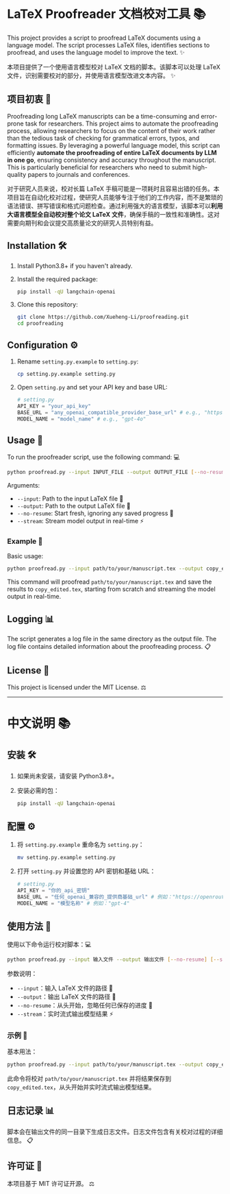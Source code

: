 # LaTeX Proofreader  文档校对工具 📚

This project provides a script to proofread LaTeX documents using a language model. The script processes LaTeX files, identifies sections to proofread, and uses the language model to improve the text. ✨


本项目提供了一个使用语言模型校对 LaTeX 文档的脚本。该脚本可以处理 LaTeX 文件，识别需要校对的部分，并使用语言模型改进文本内容。 ✨

## 项目初衷 🎯

Proofreading long LaTeX manuscripts can be a time-consuming and error-prone task for researchers. This project aims to automate the proofreading process, allowing researchers to focus on the content of their work rather than the tedious task of checking for grammatical errors, typos, and formatting issues. By leveraging a powerful language model, this script can efficiently **automate the proofreading of entire LaTeX documents by LLM in one go**, ensuring consistency and accuracy throughout the manuscript. This is particularly beneficial for researchers who need to submit high-quality papers to journals and conferences.

对于研究人员来说，校对长篇 LaTeX 手稿可能是一项耗时且容易出错的任务。本项目旨在自动化校对过程，使研究人员能够专注于他们的工作内容，而不是繁琐的语法错误、拼写错误和格式问题检查。通过利用强大的语言模型，该脚本可以**利用大语言模型全自动校对整个论文 LaTeX 文件**，确保手稿的一致性和准确性。这对需要向期刊和会议提交高质量论文的研究人员特别有益。

## Installation 🛠️

1. Install Python3.8+ if you haven't already.

2. Install the required package:
    ```sh
    pip install -qU langchain-openai
    ```
3. Clone this repository:
    ```sh
    git clone https://github.com/Xueheng-Li/proofreading.git
    cd proofreading
    ```

## Configuration ⚙️

1. Rename `setting.py.example` to `setting.py`:
    ```sh
    cp setting.py.example setting.py
    ```

2. Open `setting.py` and set your API key and base URL:
    ```python
    # setting.py
    API_KEY = "your_api_key"
    BASE_URL = "any_openai_compatible_provider_base_url" # e.g., "https://openrouter.ai/api/v1"
    MODEL_NAME = "model_name" # e.g., "gpt-4o"
    ```

## Usage 🚀

To run the proofreader script, use the following command: 💻

```sh
python proofread.py --input INPUT_FILE --output OUTPUT_FILE [--no-resume] [--stream]
```

Arguments:
- `--input`: Path to the input LaTeX file 📄
- `--output`: Path to the output LaTeX file 📝
- `--no-resume`: Start fresh, ignoring any saved progress 🔄
- `--stream`: Stream model output in real-time ⚡

### Example 📝

Basic usage:

```sh
python proofread.py --input path/to/your/manuscript.tex --output copy_edited.tex
```

This command will proofread `path/to/your/manuscript.tex` and save the results to `copy_edited.tex`, starting from scratch and streaming the model output in real-time.

## Logging 📊

The script generates a log file in the same directory as the output file. The log file contains detailed information about the proofreading process. 📋

## License 📜

This project is licensed under the MIT License. ⚖️

---

# 中文说明 📚


## 安装 🛠️

1. 如果尚未安装，请安装 Python3.8+。

2. 安装必需的包：
    ```sh
    pip install -qU langchain-openai
    ```

## 配置 ⚙️

1. 将 `setting.py.example` 重命名为 `setting.py`：
    ```sh
    mv setting.py.example setting.py
    ```

2. 打开 `setting.py` 并设置您的 API 密钥和基础 URL：
    ```python
    # setting.py
    API_KEY = "你的_api_密钥"
    BASE_URL = "任何_openai_兼容的_提供商基础_url" # 例如："https://openrouter.ai/api/v1"
    MODEL_NAME = "模型名称" # 例如："gpt-4"
    ```

## 使用方法 🚀

使用以下命令运行校对脚本：💻

```sh
python proofread.py --input 输入文件 --output 输出文件 [--no-resume] [--stream]
```

参数说明：
- `--input`：输入 LaTeX 文件的路径 📄
- `--output`：输出 LaTeX 文件的路径 📝
- `--no-resume`：从头开始，忽略任何已保存的进度 🔄
- `--stream`：实时流式输出模型结果 ⚡

### 示例 📝

基本用法：

```sh
python proofread.py --input path/to/your/manuscript.tex --output copy_edited.tex
```

此命令将校对 `path/to/your/manuscript.tex` 并将结果保存到 `copy_edited.tex`，从头开始并实时流式输出模型结果。

## 日志记录 📊

脚本会在输出文件的同一目录下生成日志文件。日志文件包含有关校对过程的详细信息。 📋

## 许可证 📜

本项目基于 MIT 许可证开源。 ⚖️
